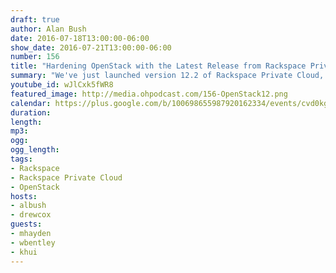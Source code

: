 ```yaml
---
draft: true
author: Alan Bush
date: 2016-07-18T13:00:00-06:00
show_date: 2016-07-21T13:00:00-06:00
number: 156
title: "Hardening OpenStack with the Latest Release from Rackspace Private Cloud"
summary: "We've just launched version 12.2 of Rackspace Private Cloud, and we've got a lot to talk about, with our OpenStack experts, including support for Liberty version of OpenStack, a technical preview of Load Balancing as a Service and security hardening."
youtube_id: wJlCxk5fWR8
featured_image: http://media.ohpodcast.com/156-OpenStack12.png
calendar: https://plus.google.com/b/100698655987920162334/events/cvd0kgsvq6jevn0o5k8ldnv8gtg
duration:
length:
mp3:
ogg:
ogg_length:
tags:
- Rackspace
- Rackspace Private Cloud
- OpenStack
hosts:
- albush
- drewcox
guests:
- mhayden
- wbentley
- khui
---
```


<!--more-->
